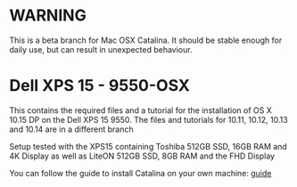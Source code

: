 # WARNING
This is a beta branch for Mac OSX Catalina. It should be stable enough for daily use, but can result in unexpected behaviour.

# Dell XPS 15 - 9550-OSX
This contains the required files and a tutorial for the installation of OS X 10.15 DP on the Dell XPS 15 9550. The files and tutorials for 10.11, 10.12, 10.13 and 10.14 are in a different branch
  
Setup tested with the XPS15 containing Toshiba 512GB SSD, 16GB RAM and 4K Display as well as LiteON 512GB SSD, 8GB RAM and the FHD Display
  
You can follow the guide to install Catalina on your own machine: [guide][1]

[1]:  Tutorial_10.15.md
